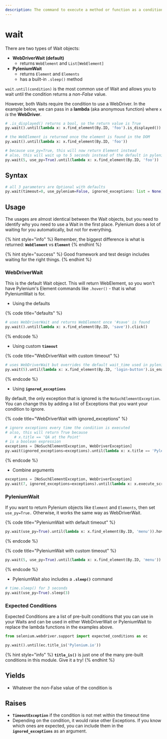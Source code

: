 ```yaml
---
description: The command to execute a method or function as a condition to wait for.
---
```


# wait

There are two types of Wait objects:

- **WebDriverWait \(default\)**
  - returns `WebElement` and `List[WebElement]`
- **PyleniumWait**
  - returns `Element` and `Elements`
  - has a built-in `.sleep()` method

`wait.until(condition)` is the most common use of Wait and allows you to wait until the condition returns a _non-False_ value.

However, both Waits require the condition to use a WebDriver. In the example below, we can pass in a **lambda** \(aka anonymous function\) where `x` _is_ the **WebDriver**.

```python
# .is_displayed() returns a bool, so the return value is True
py.wait().until(lambda x: x.find_element(By.ID, 'foo').is_displayed())
```

```python
# the WebElement is returned once the element is found in the DOM
py.wait().until(lambda x: x.find_element(By.ID, 'foo'))
```

```python
# because use_py=True, this will now return Element instead
# also, this will wait up to 5 seconds instead of the default in pylenium.json
py.wait(5, use_py=True).until(lambda x: x.find_element(By.ID, 'foo'))
```

## Syntax

```python
# all 3 parameters are Optional with defaults
py.wait(timeout=0, use_pylenium=False, ignored_exceptions: list = None)
```

## Usage

The usages are almost identical between the Wait objects, but you need to identify why you need to use a Wait in the first place. Pylenium does a lot of waiting for you automatically, but not for everything.

{% hint style="info" %}
Remember, the biggest difference is what is returned: **`WebElement`** vs **`Element`**
{% endhint %}

{% hint style="success" %}
Good framework and test design includes waiting for the right things.
{% endhint %}

### WebDriverWait

This is the default Wait object. This will return WebElement, so you won't have Pylenium's Element commands like `.hover()` - that is what PyleniumWait is for.

- Using the defaults

{% code title="defaults" %}

```python
# uses WebDriverWait and returns WebElement once '#save' is found
py.wait().until(lambda x: x.find_element(By.ID, 'save')).click()
```

{% endcode %}

- Using custom **`timeout`**

{% code title="WebDriverWait with custom timeout" %}

```python
# uses WebDriverWait but overrides the default wait_time used in pylenium.json
py.wait(5).until(lambda x: x.find_element(By.ID, 'login-button').is_enabled())
```

{% endcode %}

- Using **`ignored_exceptions`**

By default, the only exception that is ignored is the `NoSuchElementException`. You can change this by adding a list of Exceptions that you want your condition to ignore.

{% code title="WebDriverWait with ignored\_exceptions" %}

```python
# ignore exceptions every time the condition is executed
# also, this will return True because
    # x.title == 'QA at the Point'
# is a boolean expression
exceptions = [NoSuchElementException, WebDriverException]
py.wait(ignored_exceptions=exceptions).until(lambda x: x.title == 'Pylenium.io')
```

{% endcode %}

- Combine arguments

```python
exceptions = [NoSuchElementException, WebDriverException]
py.wait(7, ignored_exceptions=exceptions).until(lambda x: x.execute_script('js'))
```

### PyleniumWait

If you want to return Pylenium objects like `Element` and `Elements`, then set `use_py=True.` Otherwise, it works the same way as WebDriverWait.

{% code title="PyleniumWait with default timeout" %}

```python
py.wait(use_py=True).until(lambda x: x.find_element(By.ID, 'menu')).hover()
```

{% endcode %}

{% code title="PyleniumWait with custom timeout" %}

```python
py.wait(5, use_py=True).until(lambda x: x.find_element(By.ID, 'menu')).hover()
```

{% endcode %}

- PyleniumWait also includes a **`.sleep()`** command

```python
# time.sleep() for 3 seconds
py.wait(use_py=True).sleep(3)
```

### Expected Conditions

Expected Conditions are a list of pre-built conditions that you can use in your Waits and can be used in either WebDriverWait or PyleniumWait to replace the lambda functions in the examples above.

```python
from selenium.webdriver.support import expected_conditions as ec

py.wait().until(ec.title_is('Pylenium.io'))
```

{% hint style="info" %}
**`title_is()`** is just one of the many pre-built conditions in this module. Give it a try!
{% endhint %}

## Yields

- Whatever the non-False value of the condition is

## Raises

- **`TimeoutException`** if the condition is not met within the timeout time
- Depending on the condition, it would raise other Exceptions. If you know which ones are expected, you can include them in the **`ignored_exceptions`** as an argument.
